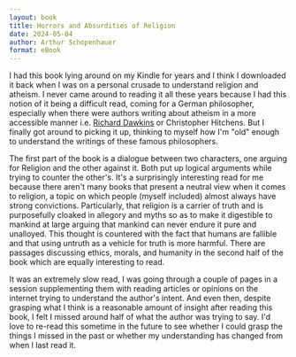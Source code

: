 ```yaml
---
layout: book
title: Horrors and Absurdities of Religion
date: 2024-05-04
author: Arthur Schopenhauer
format: eBook
---
```


I had this book lying around on my Kindle for years and I think I downloaded it back when I was on a personal crusade to understand religion and atheism. I never came around to reading it all these years because I had this notion of it being a difficult read, coming for a German philosopher, especially when there were authors writing about atheism in a more accessible manner i.e. [Richard Dawkins](/reading/the-god-delusion) or Christopher Hitchens. But I finally got around to picking it up, thinking to myself how I'm "old" enough to understand the writings of these famous philosophers.

The first part of the book is a dialogue between two characters, one arguing for Religion and the other against it. Both put up logical arguments while trying to counter the other's. It's a surprisingly interesting read for me because there aren't many books that present a neutral view when it comes to religion, a topic on which people (myself included) almost always have strong convictions. Particularly, that religion is a carrier of truth and is purposefully cloaked in allegory and myths so as to make it digestible to mankind at large arguing that mankind can never endure it pure and unalloyed. This thought is countered with the fact that humans are fallible and that using untruth as a vehicle for truth is more harmful. There are passages discussing ethics, morals, and humanity in the second half of the book which are equally interesting to read.

It was an extremely slow read, I was going through a couple of pages in a session supplementing them with reading articles or opinions on the internet trying to understand the author's intent. And even then, despite grasping what I think is a reasonable amount of insight after reading this book, I felt I missed around half of what the author was trying to say. I'd love to re-read this sometime in the future to see whether I could grasp the things I missed in the past or whether my understanding has changed from when I last read it.
